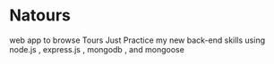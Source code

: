 # Natours 
web app to browse Tours 
Just Practice my new back-end skills 
using node.js , express.js , mongodb , and mongoose
